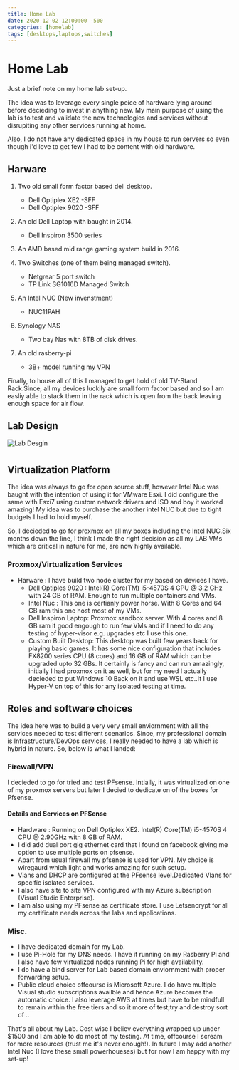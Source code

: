 ```yaml
---
title: Home Lab
date: 2020-12-02 12:00:00 -500
categories: [homelab]
tags: [desktops,laptops,switches]
---
```


# Home Lab

Just a brief note on my home lab set-up.

The idea was to leverage every single peice of hardware lying around before decieding to invest in anything new. My main purpose of using the lab is to test and validate the new technologies and services without disrupiting any other services running at home.

Also, I do not have any dedicated space in my house to run servers so even though i'd love to get few I had to be content with old hardware. 

## Harware

1. Two old small form factor based dell desktop.
    * Dell Optiplex XE2 -SFF
    * Dell Optiplex 9020 -SFF

2. An old Dell Laptop with baught in 2014.
   * Dell Inspiron 3500 series
3. An AMD based mid range gaming system build in 2016.
4. Two Switches (one of them being managed switch).
   * Netgrear 5 port switch
   * TP Link SG1016D Managed Switch
5. An Intel NUC (New invenstment)
    * NUC11PAH
    
6. Synology NAS
    * Two bay Nas with 8TB of disk drives.

7. An old rasberry-pi
    * 3B+ model running my VPN

Finally, to house all of this I managed to get hold of old TV-Stand Rack.Since, all my devices luckily are small form factor based and so I am easliy able to stack them in the rack which is open from the back leaving enough space for air flow.

## Lab Design

![Lab Desgin](https://techboyaviblogpictures.blob.core.windows.net/blogpostpictures/Lab_Details.jpg)
#
## Virtualization Platform

The idea was always to go for open source stuff, however Intel Nuc was baught with the intention of using it for VMware Esxi. I did configure the same with Esxi7 using custom network drivers and ISO and boy it worked amazing! 
My idea was to purchase the another intel NUC but due to tight budgets I had to hold myself.

So, I decieded to go for proxmox on all my boxes including the Intel NUC.Six months down the line, I think I made the right decision as all my LAB VMs which are critical in nature for me, are now highly available.

### Proxmox/Virtualization Services

- Harware : I have build two node cluster for my based on devices I have.
    *  Dell Optiples 9020 : Intel(R) Core(TM) i5-4570S 4 CPU @ 3.2 GHz with 24 GB of RAM. Enough to run multiple containers and VMs.
    * Intel Nuc : This one is certianly power horse. With 8 Cores and 64 GB ram this one host most of my VMs.
    * Dell Inspiron Laptop: Proxmox sandbox server. With 4 cores and 8 GB ram it good engough to run few VMs and if I need to do any testing of hyper-visor e.g. upgrades etc I use this one.
    * Custom Built Desktop: This desktop was built few years back for playing basic games. It has some nice configuration that includes FX8200 series CPU (8 cores) and 16 GB of RAM which can be upgraded upto 32 GBs. It certainly is fancy and can run amazingly, initially I had proxmox on it as well, but for my need I actually decieded to put Windows 10 Back on it and use WSL etc..It I use Hyper-V on top of this for any isolated testing at time.


## Roles and software choices

The idea here was to build a very very small enviornment with all the services needed to test different scenarios. Since, my professional domain is Infrastructure/DevOps services, I really needed to have a lab which is hybrid in nature. So, below is what I landed:

### Firewall/VPN
 
 I decieded to go for tried and test PFsense. Intially, it was virtualized on one of my proxmox servers but later I decied to dedicate on of the boxes for Pfsense.

#### Details and Services on PFSense

- Hardware : Running on Dell Optiplex XE2. Intel(R) Core(TM) i5-4570S 4 CPU @ 2.90GHz with 8 GB of RAM.
- I did add dual port gig ethernet card that I found on facebook giving me option to use multiple ports on pfsense.
- Apart from usual firewall my pfsense is used for VPN. My choice is wiregaurd which light and works amazing for such setup.
- Vlans and DHCP are configured at the PFsense level.Dedicated Vlans for specific isolated services.
- I also have site to site VPN configured with my Azure subscription (Visual Studio Enterprise).
- I am also using my PFsense as certificate store. I use Letsencrypt for all my certificate needs across the labs and applications.

### Misc.

- I have dedicated domain for my Lab.
- I use Pi-Hole for my DNS needs. I have it running on my Rasberry Pi and I also have few virtualized nodes running Pi for high availability.
- I do have a bind server for Lab based domain enviornment with proper forwarding setup.
- Public cloud choice offcourse is Microsoft Azure. I do have multiple Visual studio subscriptions availble and hence Azure becomes the automatic choice. I also leverage AWS at times but have to be mindfull to remain within the free tiers and so it more of test,try and destroy sort of ..

That's all about my Lab. Cost wise I believ everything wrapped up under $1500 and I am able to do most of my testing. At time, offcourse I scream for more resources (trust me it's never enough!). In future I may add another Intel Nuc (I love these small powerhoueses) but for now I am happy with my set-up!



    

 







